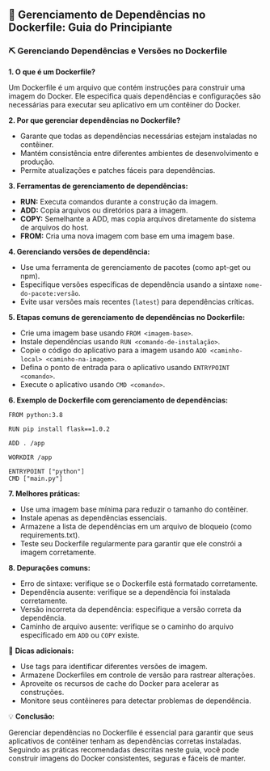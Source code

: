 ## 🎨 Gerenciamento de Dependências no Dockerfile: Guia do Principiante

### ⛏️ Gerenciando Dependências e Versões no Dockerfile

**1. O que é um Dockerfile?**

Um Dockerfile é um arquivo que contém instruções para construir uma imagem do Docker. Ele especifica quais dependências e configurações são necessárias para executar seu aplicativo em um contêiner do Docker.

**2. Por que gerenciar dependências no Dockerfile?**

* Garante que todas as dependências necessárias estejam instaladas no contêiner.
* Mantém consistência entre diferentes ambientes de desenvolvimento e produção.
* Permite atualizações e patches fáceis para dependências.

**3. Ferramentas de gerenciamento de dependências:**

* **RUN:** Executa comandos durante a construção da imagem.
* **ADD:** Copia arquivos ou diretórios para a imagem.
* **COPY:** Semelhante a ADD, mas copia arquivos diretamente do sistema de arquivos do host.
* **FROM:** Cria uma nova imagem com base em uma imagem base.

**4. Gerenciando versões de dependência:**

* Use uma ferramenta de gerenciamento de pacotes (como apt-get ou npm).
* Especifique versões específicas de dependência usando a sintaxe `nome-do-pacote:versão`.
* Evite usar versões mais recentes (`latest`) para dependências críticas.

**5. Etapas comuns de gerenciamento de dependências no Dockerfile:**

* Crie uma imagem base usando `FROM <imagem-base>`.
* Instale dependências usando `RUN <comando-de-instalação>`.
* Copie o código do aplicativo para a imagem usando `ADD <caminho-local> <caminho-na-imagem>`.
* Defina o ponto de entrada para o aplicativo usando `ENTRYPOINT <comando>`.
* Execute o aplicativo usando `CMD <comando>`.

**6. Exemplo de Dockerfile com gerenciamento de dependências:**

```
FROM python:3.8

RUN pip install flask==1.0.2

ADD . /app

WORKDIR /app

ENTRYPOINT ["python"]
CMD ["main.py"]
```

**7. Melhores práticas:**

* Use uma imagem base mínima para reduzir o tamanho do contêiner.
* Instale apenas as dependências essenciais.
* Armazene a lista de dependências em um arquivo de bloqueio (como requirements.txt).
* Teste seu Dockerfile regularmente para garantir que ele constrói a imagem corretamente.

**8. Depurações comuns:**

* Erro de sintaxe: verifique se o Dockerfile está formatado corretamente.
* Dependência ausente: verifique se a dependência foi instalada corretamente.
* Versão incorreta da dependência: especifique a versão correta da dependência.
* Caminho de arquivo ausente: verifique se o caminho do arquivo especificado em `ADD` ou `COPY` existe.

🚀 **Dicas adicionais:**

* Use tags para identificar diferentes versões de imagem.
* Armazene Dockerfiles em controle de versão para rastrear alterações.
* Aproveite os recursos de cache do Docker para acelerar as construções.
* Monitore seus contêineres para detectar problemas de dependência.

💡 **Conclusão:**

Gerenciar dependências no Dockerfile é essencial para garantir que seus aplicativos de contêiner tenham as dependências corretas instaladas. Seguindo as práticas recomendadas descritas neste guia, você pode construir imagens do Docker consistentes, seguras e fáceis de manter.